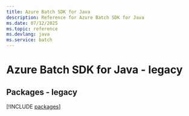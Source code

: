 ```yaml
---
title: Azure Batch SDK for Java
description: Reference for Azure Batch SDK for Java
ms.date: 07/12/2025
ms.topic: reference
ms.devlang: java
ms.service: batch
---
```

# Azure Batch SDK for Java - legacy
## Packages - legacy
[!INCLUDE [packages](batch-index.md)]